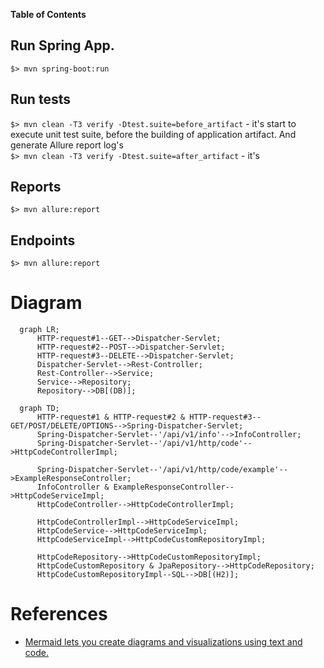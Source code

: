 **Table of Contents**

## Run Spring App.
`$> mvn spring-boot:run`

## Run tests
`$> mvn clean -T3 verify -Dtest.suite=before_artifact` - it's start to execute unit test suite, before the building of application artifact. And generate Allure report log's</br>
`$> mvn clean -T3 verify -Dtest.suite=after_artifact` - it's </br>


## Reports
`$> mvn allure:report`

## Endpoints

```shell
$> mvn allure:report
```

# Diagram

```mermaid
  graph LR;
      HTTP-request#1--GET-->Dispatcher-Servlet;
      HTTP-request#2--POST-->Dispatcher-Servlet;
      HTTP-request#3--DELETE-->Dispatcher-Servlet;
      Dispatcher-Servlet-->Rest-Controller;
      Rest-Controller-->Service;
      Service-->Repository;
      Repository-->DB[(DB)];      
```

```mermaid
  graph TD;
      HTTP-request#1 & HTTP-request#2 & HTTP-request#3--GET/POST/DELETE/OPTIONS-->Spring-Dispatcher-Servlet;
      Spring-Dispatcher-Servlet--'/api/v1/info'-->InfoController;
      Spring-Dispatcher-Servlet--'/api/v1/http/code'-->HttpCodeControllerImpl;
      
      Spring-Dispatcher-Servlet--'/api/v1/http/code/example'-->ExampleResponseController;
      InfoController & ExampleResponseController-->HttpCodeServiceImpl;
      HttpCodeController-->HttpCodeControllerImpl;
      
      HttpCodeControllerImpl-->HttpCodeServiceImpl;
      HttpCodeService-->HttpCodeServiceImpl;
      HttpCodeServiceImpl-->HttpCodeCustomRepositoryImpl;
      
      HttpCodeRepository-->HttpCodeCustomRepositoryImpl;
      HttpCodeCustomRepository & JpaRepository-->HttpCodeRepository;
      HttpCodeCustomRepositoryImpl--SQL-->DB[(H2)];
```



# References
* [Mermaid lets you create diagrams and visualizations using text and code.](https://mermaid-js.github.io/mermaid)